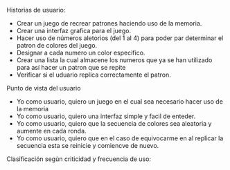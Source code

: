 Historias de usuario:

- Crear un juego de recrear patrones haciendo uso de la memoria.
- Crear una interfaz grafica para el juego.
- Hacer uso de números aletorios (del 1 al 4) para poder par determinar el patron de colores del juego.
- Designar a cada numero un color especifico.
- Crear una lista la cual almacene los numeros que ya se han utilizado para así hacer un patron que se repite
- Verificar si el uduario replica correctamente el patron.

Punto de vista del usuario

- Yo como usuario, quiero un juego en el cual sea necesario hacer uso de la memoria
- Yo como usuario, quiero una interfaz simple y facil de enteder.
- Yo como usuario, quiero que la secuencia de colores sea aleatoria y aumente en cada ronda.
- Yo como usuario, quiero que en el caso de equivocarme en al replicar la secuencia esta se reinicie y comiencve de nuevo.


Clasificación según criticidad y frecuencia de uso:

